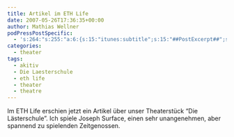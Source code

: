 ```yaml
---
title: Artikel im ETH Life
date: 2007-05-26T17:36:35+00:00
author: Mathias Wellner
podPressPostSpecific:
  - 's:264:"s:255:"a:6:{s:15:"itunes:subtitle";s:15:"##PostExcerpt##";s:14:"itunes:summary";s:15:"##PostExcerpt##";s:15:"itunes:keywords";s:17:"##WordPressCats##";s:13:"itunes:author";s:10:"##Global##";s:15:"itunes:explicit";s:7:"Default";s:12:"itunes:block";s:7:"Default";}";";'
categories:
  - theater
tags:
  - akitiv
  - Die Laesterschule
  - eth life
  - theater
  - theatre
---
```

Im ETH Life erschien jetzt ein Artikel über unser Theaterstück &#8220;Die Lästerschule&#8221;. Ich spiele Joseph Surface, einen sehr unangenehmen, aber spannend zu spielenden Zeitgenossen.